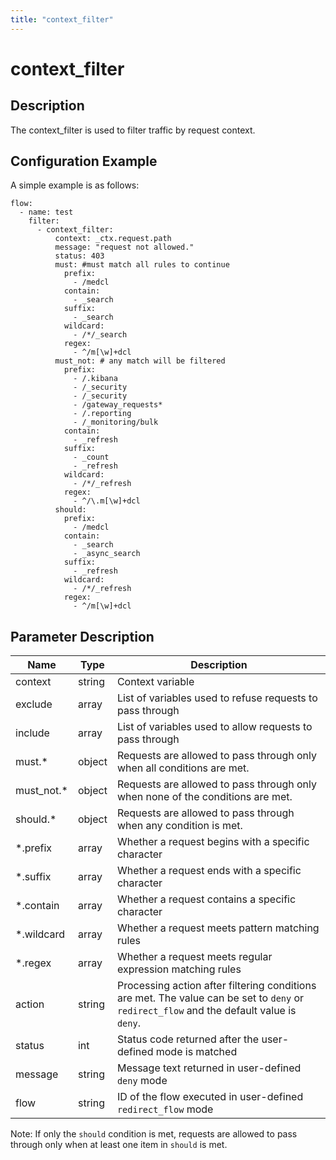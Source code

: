 ```yaml
---
title: "context_filter"
---
```


# context_filter

## Description

The context_filter is used to filter traffic by request context.

## Configuration Example

A simple example is as follows:

```
flow:
  - name: test
    filter:
      - context_filter:
          context: _ctx.request.path
          message: "request not allowed."
          status: 403
          must: #must match all rules to continue
            prefix:
              - /medcl
            contain:
              - _search
            suffix:
              - _search
            wildcard:
              - /*/_search
            regex:
              - ^/m[\w]+dcl
          must_not: # any match will be filtered
            prefix:
              - /.kibana
              - /_security
              - /_security
              - /gateway_requests*
              - /.reporting
              - /_monitoring/bulk
            contain:
              - _refresh
            suffix:
              - _count
              - _refresh
            wildcard:
              - /*/_refresh
            regex:
              - ^/\.m[\w]+dcl
          should:
            prefix:
              - /medcl
            contain:
              - _search
              - _async_search
            suffix:
              - _refresh
            wildcard:
              - /*/_refresh
            regex:
              - ^/m[\w]+dcl
```

## Parameter Description

| Name        | Type   | Description                                                                                                                              |
| ----------- | ------ | ---------------------------------------------------------------------------------------------------------------------------------------- |
| context     | string | Context variable                                                                                                                         |
| exclude     | array  | List of variables used to refuse requests to pass through                                                                                |
| include     | array  | List of variables used to allow requests to pass through                                                                                 |
| must.\*     | object | Requests are allowed to pass through only when all conditions are met.                                                                   |
| must_not.\* | object | Requests are allowed to pass through only when none of the conditions are met.                                                           |
| should.\*   | object | Requests are allowed to pass through when any condition is met.                                                                          |
| \*.prefix   | array  | Whether a request begins with a specific character                                                                                       |
| \*.suffix   | array  | Whether a request ends with a specific character                                                                                         |
| \*.contain  | array  | Whether a request contains a specific character                                                                                          |
| \*.wildcard | array  | Whether a request meets pattern matching rules                                                                                           |
| \*.regex    | array  | Whether a request meets regular expression matching rules                                                                                |
| action      | string | Processing action after filtering conditions are met. The value can be set to `deny` or `redirect_flow` and the default value is `deny`. |
| status      | int    | Status code returned after the user-defined mode is matched                                                                              |
| message     | string | Message text returned in user-defined `deny` mode                                                                                        |
| flow        | string | ID of the flow executed in user-defined `redirect_flow` mode                                                                             |

Note: If only the `should` condition is met, requests are allowed to pass through only when at least one item in `should` is met.
